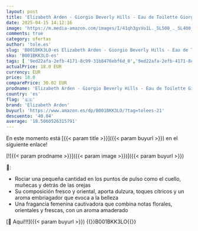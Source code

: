 ```yaml
---
layout: post
title: 'Elizabeth Arden - Giorgio Beverly Hills - Eau de Toilette Giorgio Yellow  Perfume Femenino y Sofisticado en Spray  con Notas Florales  Frescas y Orientales  Aroma Amaderado  Mujer - 90 ml'
date: 2025-04-15 14:12:16
image: 'https://m.media-amazon.com/images/I/41qh3gsVo1L._SL500_._SL400_.jpg'
comments: true
category: ofertas
author: 'tole.es'
slug: 'B001BKK3LO-es Elizabeth Arden - Giorgio Beverly Hills - Eau de Toilette...'
sku: 'B001BKK3LO-es'
tags: [ '9ed22afa-2efb-4171-8c99-31b8476ebf6d_0','9ed22afa-2efb-4171-8c99-31b8476ebf6d_1101','9ed22afa-2efb-4171-8c99-31b8476ebf6d_5101','9ed22afa-2efb-4171-8c99-31b8476ebf6d_5501','9ed22afa-2efb-4171-8c99-31b8476ebf6d_6601','9ed22afa-2efb-4171-8c99-31b8476ebf6d_8401','Agua de tocador para mujeres','Aguas - Disponibles','Arborist Merchandising Root','Belleza','Belleza Premium','Elizabeth Arden','Fragancias para mujeres','Marcas','Perfumes y fragancias','Revlon ColorStay','Self Service','Special Features Stores','consumablesbeauty','de','eau','elizabeth arden','toilette','🇪🇸', ]
actualPrice: 18.0 EUR
currency: EUR
price: 18.0
comparePrice: 30.02 EUR
prodname: 'Elizabeth Arden - Giorgio Beverly Hills - Eau de Toilette Giorgio Yellow  Perfume Femenino y Sofisticado en Spray  con Notas Florales  Frescas y Orientales  Aroma Amaderado  Mujer - 90 ml'
country: 'es'
flag: '🇪🇸'
brand: 'Elizabeth Arden'
buyurl: 'https://www.amazon.es/dp/B001BKK3LO/?tag=tolees-21'
descuento: '40.04'
average: '18.5060526315791'
---
```


En este momento está [{{< param title >}}]({{< param buyurl >}}) en el siguiente enlace!

[![{{< param prodname >}}]({{< param image >}})]({{< param buyurl >}})

🔎:

- Rociar una pequeña cantidad en los puntos de pulso como el cuello, muñecas y detrás de las orejas
- Su composición fresco y oriental, aporta dulzura, toques cítricos y un aroma embriagador que evoca a la belleza
- Una fragancia femenina cautivadora que combina notas florales, orientales y frescas, con un aroma amaderado

[🛒 Aquí!!!]({{< param buyurl >}})
{{<world>}}B001BKK3LO{{</world>}}
